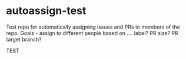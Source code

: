 # autoassign-test
Test repo for automatically assigning issues and PRs to members of the repo.
Goals - assign to different people based on .... label?
                                                 PR size?
                                                 PR target branch?

TEST
